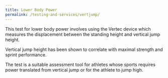 ```yaml
---
title: Lower Body Power
permalink: /testing-and-services/vertjump/
---
```

This test for lower body power involves using the Vertec device which measures the displacement between the standing height and vertical jump height.  

Vertical jump height has been shown to correlate with maximal strength and sprint performance.

The test is a suitable assessment tool for athletes whose sports requires power translated from vertical jump or for the athlete to jump high.
